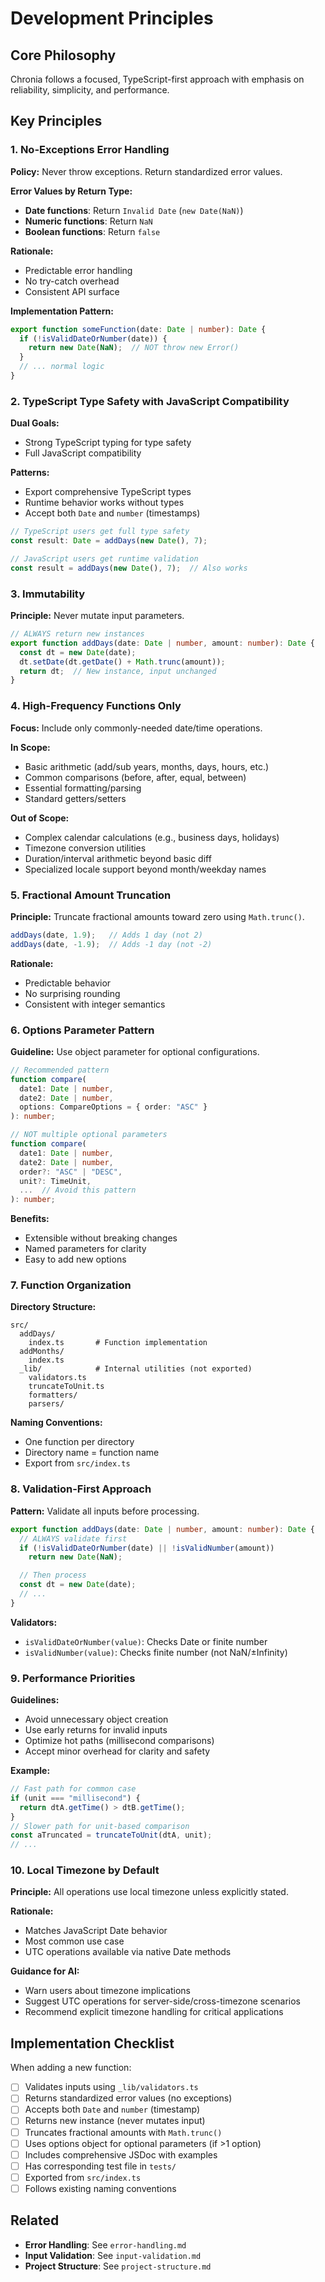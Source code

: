 # Development Principles

## Core Philosophy

Chronia follows a focused, TypeScript-first approach with emphasis on reliability, simplicity, and performance.

## Key Principles

### 1. No-Exceptions Error Handling

**Policy:** Never throw exceptions. Return standardized error values.

**Error Values by Return Type:**
- **Date functions**: Return `Invalid Date` (`new Date(NaN)`)
- **Numeric functions**: Return `NaN`
- **Boolean functions**: Return `false`

**Rationale:**
- Predictable error handling
- No try-catch overhead
- Consistent API surface

**Implementation Pattern:**
```typescript
export function someFunction(date: Date | number): Date {
  if (!isValidDateOrNumber(date)) {
    return new Date(NaN);  // NOT throw new Error()
  }
  // ... normal logic
}
```

### 2. TypeScript Type Safety with JavaScript Compatibility

**Dual Goals:**
- Strong TypeScript typing for type safety
- Full JavaScript compatibility

**Patterns:**
- Export comprehensive TypeScript types
- Runtime behavior works without types
- Accept both `Date` and `number` (timestamps)

```typescript
// TypeScript users get full type safety
const result: Date = addDays(new Date(), 7);

// JavaScript users get runtime validation
const result = addDays(new Date(), 7);  // Also works
```

### 3. Immutability

**Principle:** Never mutate input parameters.

```typescript
// ALWAYS return new instances
export function addDays(date: Date | number, amount: number): Date {
  const dt = new Date(date);
  dt.setDate(dt.getDate() + Math.trunc(amount));
  return dt;  // New instance, input unchanged
}
```

### 4. High-Frequency Functions Only

**Focus:** Include only commonly-needed date/time operations.

**In Scope:**
- Basic arithmetic (add/sub years, months, days, hours, etc.)
- Common comparisons (before, after, equal, between)
- Essential formatting/parsing
- Standard getters/setters

**Out of Scope:**
- Complex calendar calculations (e.g., business days, holidays)
- Timezone conversion utilities
- Duration/interval arithmetic beyond basic diff
- Specialized locale support beyond month/weekday names

### 5. Fractional Amount Truncation

**Principle:** Truncate fractional amounts toward zero using `Math.trunc()`.

```typescript
addDays(date, 1.9);   // Adds 1 day (not 2)
addDays(date, -1.9);  // Adds -1 day (not -2)
```

**Rationale:**
- Predictable behavior
- No surprising rounding
- Consistent with integer semantics

### 6. Options Parameter Pattern

**Guideline:** Use object parameter for optional configurations.

```typescript
// Recommended pattern
function compare(
  date1: Date | number,
  date2: Date | number,
  options: CompareOptions = { order: "ASC" }
): number;

// NOT multiple optional parameters
function compare(
  date1: Date | number,
  date2: Date | number,
  order?: "ASC" | "DESC",
  unit?: TimeUnit,
  ...  // Avoid this pattern
): number;
```

**Benefits:**
- Extensible without breaking changes
- Named parameters for clarity
- Easy to add new options

### 7. Function Organization

**Directory Structure:**
```
src/
  addDays/
    index.ts       # Function implementation
  addMonths/
    index.ts
  _lib/            # Internal utilities (not exported)
    validators.ts
    truncateToUnit.ts
    formatters/
    parsers/
```

**Naming Conventions:**
- One function per directory
- Directory name = function name
- Export from `src/index.ts`

### 8. Validation-First Approach

**Pattern:** Validate all inputs before processing.

```typescript
export function addDays(date: Date | number, amount: number): Date {
  // ALWAYS validate first
  if (!isValidDateOrNumber(date) || !isValidNumber(amount))
    return new Date(NaN);

  // Then process
  const dt = new Date(date);
  // ...
}
```

**Validators:**
- `isValidDateOrNumber(value)`: Checks Date or finite number
- `isValidNumber(value)`: Checks finite number (not NaN/±Infinity)

### 9. Performance Priorities

**Guidelines:**
- Avoid unnecessary object creation
- Use early returns for invalid inputs
- Optimize hot paths (millisecond comparisons)
- Accept minor overhead for clarity and safety

**Example:**
```typescript
// Fast path for common case
if (unit === "millisecond") {
  return dtA.getTime() > dtB.getTime();
}
// Slower path for unit-based comparison
const aTruncated = truncateToUnit(dtA, unit);
// ...
```

### 10. Local Timezone by Default

**Principle:** All operations use local timezone unless explicitly stated.

**Rationale:**
- Matches JavaScript Date behavior
- Most common use case
- UTC operations available via native Date methods

**Guidance for AI:**
- Warn users about timezone implications
- Suggest UTC operations for server-side/cross-timezone scenarios
- Recommend explicit timezone handling for critical applications

## Implementation Checklist

When adding a new function:

- [ ] Validates inputs using `_lib/validators.ts`
- [ ] Returns standardized error values (no exceptions)
- [ ] Accepts both `Date` and `number` (timestamp)
- [ ] Returns new instance (never mutates input)
- [ ] Truncates fractional amounts with `Math.trunc()`
- [ ] Uses options object for optional parameters (if >1 option)
- [ ] Includes comprehensive JSDoc with examples
- [ ] Has corresponding test file in `tests/`
- [ ] Exported from `src/index.ts`
- [ ] Follows existing naming conventions

## Related

- **Error Handling**: See `error-handling.md`
- **Input Validation**: See `input-validation.md`
- **Project Structure**: See `project-structure.md`
